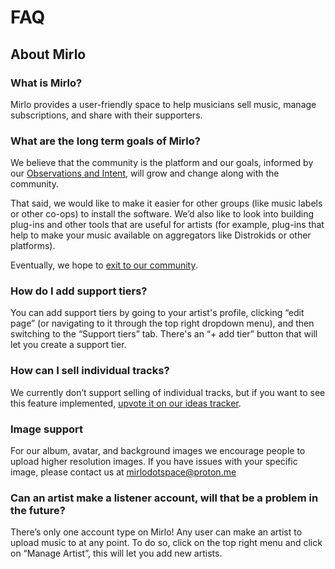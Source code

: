 # FAQ

## About Mirlo

### What is Mirlo?

Mirlo provides a user-friendly space to help musicians sell music, manage subscriptions, and share with their supporters.

### What are the long term goals of Mirlo?

We believe that the community is the platform and our goals, informed by our [Observations and Intent](https://funmusic.place/observations-and-intent/), will grow and change along with the community.

That said, we would like to make it easier for other groups (like music labels or other co-ops) to install the software. We’d also like to look into building plug-ins and other tools that are useful for artists (for example, plug-ins that help to make your music available on aggregators like Distrokids or other platforms).

Eventually, we hope to [exit to our community](https://blog.fracturedatlas.org/exit-to-community).

### How do I add support tiers?

You can add support tiers by going to your artist's profile, clicking “edit page” (or navigating to it through the top right dropdown menu), and then switching to the “Support tiers” tab. There's an “+ add tier” button that will let you create a support tier.

### How can I sell individual tracks?

We currently don’t support selling of individual tracks, but if you want to see this feature implemented, [upvote it on our ideas tracker](https://github.com/funmusicplace/mirlo/discussions/509).

### Image support

For our album, avatar, and background images we encourage people to upload higher resolution images. If you have issues with your specific image, please contact us at [mirlodotspace@proton.me](mailto:mirlodotspace@proton.me)

### Can an artist make a listener account, will that be a problem in the future?

There’s only one account type on Mirlo! Any user can make an artist to upload music to at any point. To do so, click on the top right menu and click on “Manage Artist”, this will let you add new artists.
